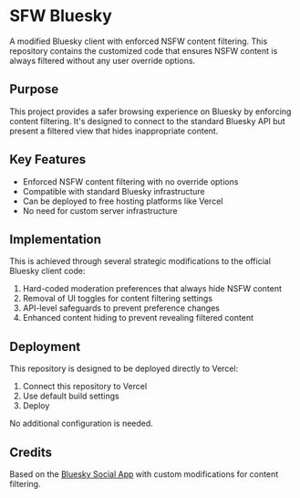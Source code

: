 # SFW Bluesky

A modified Bluesky client with enforced NSFW content filtering. This repository contains the customized code that ensures NSFW content is always filtered without any user override options.

## Purpose

This project provides a safer browsing experience on Bluesky by enforcing content filtering. It's designed to connect to the standard Bluesky API but present a filtered view that hides inappropriate content.

## Key Features

- Enforced NSFW content filtering with no override options
- Compatible with standard Bluesky infrastructure
- Can be deployed to free hosting platforms like Vercel
- No need for custom server infrastructure

## Implementation

This is achieved through several strategic modifications to the official Bluesky client code:

1. Hard-coded moderation preferences that always hide NSFW content
2. Removal of UI toggles for content filtering settings
3. API-level safeguards to prevent preference changes
4. Enhanced content hiding to prevent revealing filtered content

## Deployment

This repository is designed to be deployed directly to Vercel:

1. Connect this repository to Vercel
2. Use default build settings
3. Deploy

No additional configuration is needed.

## Credits

Based on the [Bluesky Social App](https://github.com/bluesky-social/social-app) with custom modifications for content filtering.